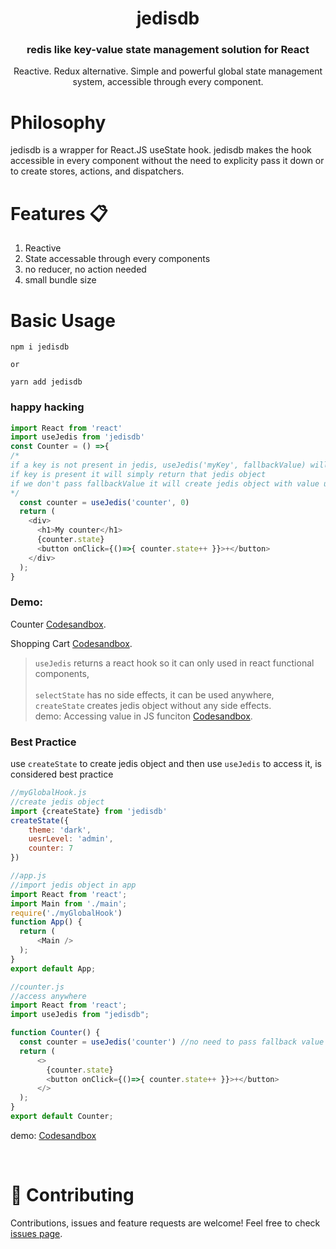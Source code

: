 <h1 align="center">jedisdb</h1>
<h3 align="center">redis like key-value state management solution for React</h3>
<p align="center">Reactive. Redux alternative. Simple and powerful global state management system, accessible through every component.</p>

<h1>Philosophy</h1>

jedisdb is a wrapper for React.JS useState hook. jedisdb makes the hook accessible in every component without the need to explicity pass it down or to create stores, actions, and dispatchers.

<h1>Features 📋</h1>

1. Reactive 
2. State accessable through every components
3. no reducer, no action needed
4. small bundle size

<h1>Basic Usage</h1>

```
npm i jedisdb

or

yarn add jedisdb
```

<h3>happy hacking</h3>

```javascript
import React from 'react'
import useJedis from 'jedisdb'
const Counter = () =>{
/*
if a key is not present in jedis, useJedis('myKey', fallbackValue) will create create that key in jedisdb and then it will return that jedis object,
if key is present it will simply return that jedis object
if we don't pass fallbackValue it will create jedis object with value undefined 
*/
  const counter = useJedis('counter', 0)
  return (
    <div>
      <h1>My counter</h1>
      {counter.state}
      <button onClick={()=>{ counter.state++ }}>+</button>
    </div>
  );
}
```
<h3>Demo:</h3>

Counter [Codesandbox](https://codesandbox.io/s/usejedis-demo1-owozg?file=/src/App.js).

Shopping Cart [Codesandbox](https://codesandbox.io/s/shopping-cart-usejedis-qbgwq?file=/src/App.js).

>`useJedis` returns a react hook so it can only used in react functional components,<br><br>
`selectState` has no side effects, it can be used anywhere,<br>
`createState` creates jedis object without any side effects. <br>
demo: Accessing value in JS funciton [Codesandbox](https://codesandbox.io/s/usejedis-demo2-pdfsm?file=/src/App.js).

<h3>Best Practice</h3>

use `createState` to create jedis object and then use `useJedis` to access it, is considered best practice

```javascript
//myGlobalHook.js
//create jedis object
import {createState} from 'jedisdb'
createState({
    theme: 'dark',
    uesrLevel: 'admin',
    counter: 7
})
```

```javascript
//app.js
//import jedis object in app
import React from 'react';
import Main from './main';
require('./myGlobalHook')
function App() {
  return (
      <Main />
  );
}
export default App;
```

```javascript
//counter.js
//access anywhere
import React from 'react';
import useJedis from "jedisdb";

function Counter() {
  const counter = useJedis('counter') //no need to pass fallback value
  return (
      <>
        {counter.state}
        <button onClick={()=>{ counter.state++ }}>+</button>
      </>
  );
}
export default Counter;
```
demo: [Codesandbox](https://codesandbox.io/s/usejedis-practice-lxrhs?file=/src/App.js)

<br>

# 🤝 Contributing

Contributions, issues and feature requests are welcome! Feel free to check [issues page](https://github.com/alhaqhassan/jedisdb/issues).
